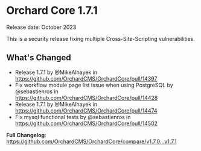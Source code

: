 # Orchard Core 1.7.1

Release date: October 2023

This is a security release fixing multiple Cross-Site-Scripting vulnerabilities.

## What's Changed
* Release 1.7.1 by @MikeAlhayek in https://github.com/OrchardCMS/OrchardCore/pull/14397
* Fix workflow module page list issue when using PostgreSQL by @sebastienros in https://github.com/OrchardCMS/OrchardCore/pull/14428
* Release 1.7.1 by @MikeAlhayek in https://github.com/OrchardCMS/OrchardCore/pull/14474
* Fix mysql functional tests by @sebastienros in https://github.com/OrchardCMS/OrchardCore/pull/14502


**Full Changelog**: https://github.com/OrchardCMS/OrchardCore/compare/v1.7.0...v1.7.1